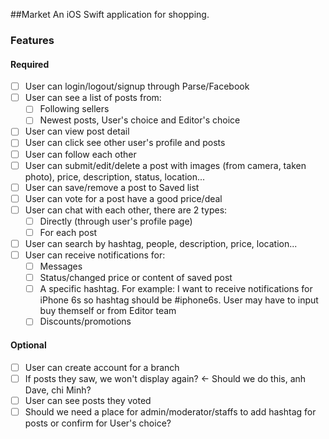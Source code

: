 ##Market
An iOS Swift application for shopping.

### Features

#### Required
- [ ] User can login/logout/signup through Parse/Facebook
- [ ] User can see a list of posts from:
    - [ ] Following sellers
    - [ ] Newest posts, User's choice and Editor's choice
- [ ] User can view post detail
- [ ] User can click see other user's profile and posts
- [ ] User can follow each other
- [ ] User can submit/edit/delete a post with images (from camera, taken photo), price, description, status, location...
- [ ] User can save/remove a post to Saved list
- [ ] User can vote for a post have a good price/deal
- [ ] User can chat with each other, there are 2 types:
    - [ ] Directly (through user's profile page)
    - [ ] For each post
- [ ] User can search by hashtag, people, description, price, location...
- [ ] User can receive notifications for:
    - [ ] Messages
    - [ ] Status/changed price or content of saved post
    - [ ] A specific hashtag.
            For example: I want to receive notifications for iPhone 6s so hashtag should be #iphone6s. User may have to input buy themself or from Editor team
    - [ ] Discounts/promotions
    
#### Optional
- [ ] User can create account for a branch
- [ ] If posts they saw, we won't display again? <- Should we do this, anh Dave, chi Minh?
- [ ] User can see posts they voted
- [ ] Should we need a place for admin/moderator/staffs to add hashtag for posts or confirm for User's choice?